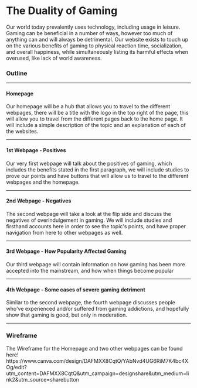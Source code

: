 # The Duality of Gaming

Our world today prevalently uses technology, including usage in leisure. Gaming can be beneficial in a number of ways, however too much of anything can and will always be detrimental. Our website exists to touch up on the various benefits of gaming to physical reaction time, socialization, and overall happiness, while simultaneously listing its harmful effects when overused, like lack of world awareness.

<h3><b>Outline</b></h3>
<hr>
<h4>Homepage</h4>
  Our homepage will be a hub that allows you to travel to the different webpages, there will be a title with the logo in the top right of the page, this will allow you to travel from the different pages back to the home page. It will include a simple description of the topic and an explanation of each of the websites.
<hr>
<h4>1st Webpage - Positives</h4>
  Our very first webpage will talk about the positives of gaming, which includes the benefits stated in the first paragraph, we will include studies to prove our points and have buttons that will allow us to travel to the different webpages and the homepage.
<hr>
<h4>2nd Webpage - Negatives</h4>
  The second webpage will take a look at the flip side and discuss the negatives of overindulgement in gaming. We will include studies and firsthand accounts here in order to see the topic's points, and have proper navigation from here to other webpages as well. 
<hr>
<h4>3rd Webpage - How Popularity Affected Gaming</h4>
  Our third webpage will contain information on how gaming has been more accepted into the mainstream, and how when things become popular
<hr>
<h4>4th Webpage - Some cases of severe gaming detriment</h4>
  Similar to the second webpage, the fourth webpage discusses people who've experienced and/or suffered from gaming addictions, and hopefully show that gaming is good, but only in moderation.
  <hr>
  <h3>Wireframe</h3>
  The Wireframe for the Homepage and two other webpages can be found here!
  https://www.canva.com/design/DAFMXX8CqtQ/YAbNvd4UG6RiM7K4bc4XOg/edit?utm_content=DAFMXX8CqtQ&utm_campaign=designshare&utm_medium=link2&utm_source=sharebutton
